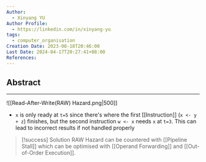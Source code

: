 ```yaml
---
Author:
  - Xinyang YU
Author Profile:
  - https://linkedin.com/in/xinyang-yu
tags:
  - computer_organisation
Creation Date: 2023-08-18T20:46:00
Last Date: 2024-04-17T20:27:41+08:00
References: 
---
```

## Abstract
---
![[Read-After-Write(RAW) Hazard.png|500]]

* `x` is only ready at `t=5` since there's where the first [[Instruction]] (`x <- y + z`) finishes, but the second instruction `w <- x` needs `x` at `t=3`. This can lead to incorrect results if not handled properly

>[!success] Solution
> RAW Hazard can be countered with [[Pipeline Stall]] which can be optimised with [[Operand Forwarding]] and [[Out-of-Order Execution]].